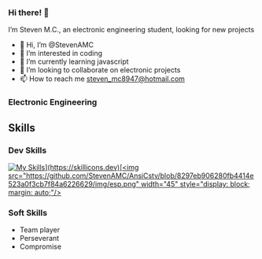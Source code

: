 ### Hi there! 👋
	
I’m Steven M.C., an electronic engineering student, looking for new projects

- 👋 Hi, I’m @StevenAMC
- 👀 I’m interested in coding
- 🌱 I’m currently learning javascript
- 💞️ I’m looking to collaborate on electronic projects
- 📫 How to reach me steven_mc8947@hotmail.com

### Electronic Engineering

## Skills
### Dev Skills
[![My Skills](https://skillicons.dev/icons?i=androidstudio,java,js,vue,html,css,matlab,autocad,mysql,sqlite,php,py,qt,c,cpp,git,github,linux,arduino,flutter,)](https://skillicons.dev)[<img src="https://github.com/StevenAMC/AnsiCstv/blob/8297eb906280fb4414e523a0f3cb7f84a6226629/img/esp.png" width="45"  style="display: block;
 margin: auto;"/>](img/esp.png) 

### Soft Skills
 - Team player
 - Perseverant
 - Compromise

<!---
StevenAMC/StevenAMC is a ✨ special ✨ repository because its `README.md` (this file) appears on your GitHub profile.
You can click the Preview link to take a look at your changes.
--->
